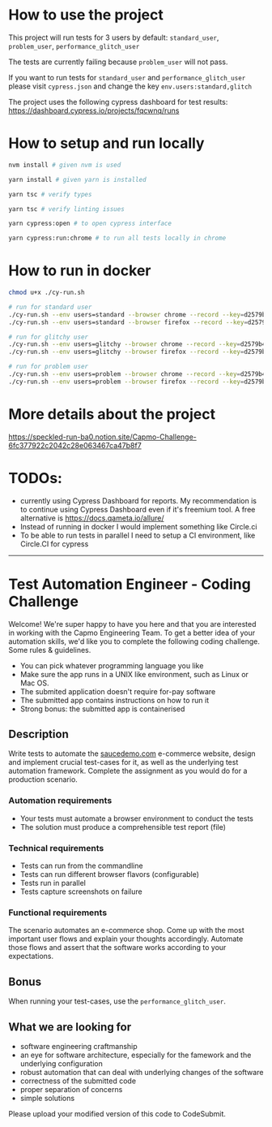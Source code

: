# How to use the project

This project will run tests for 3 users by default: `standard_user`, `problem_user`, `performance_glitch_user`

The tests are currently failing because `problem_user` will not pass.

If you want to run tests for `standard_user` and `performance_glitch_user` please visit `cypress.json` and change the key `env.users:standard,glitch`

The project uses the following cypress dashboard for test results: https://dashboard.cypress.io/projects/fqcwnq/runs


# How to setup and run locally
```sh
nvm install # given nvm is used

yarn install # given yarn is installed

yarn tsc # verify types

yarn tsc # verify linting issues

yarn cypress:open # to open cypress interface

yarn cypress:run:chrome # to run all tests locally in chrome
```

# How to run in docker
```sh
chmod u+x ./cy-run.sh

# run for standard user
./cy-run.sh --env users=standard --browser chrome --record --key=d2579b42-e423-431a-aa08-fdd76cc4cadd
./cy-run.sh --env users=standard --browser firefox --record --key=d2579b42-e423-431a-aa08-fdd76cc4cadd

# run for glitchy user
./cy-run.sh --env users=glitchy --browser chrome --record --key=d2579b42-e423-431a-aa08-fdd76cc4cadd
./cy-run.sh --env users=glitchy --browser firefox --record --key=d2579b42-e423-431a-aa08-fdd76cc4cadd

# run for problem user
./cy-run.sh --env users=problem --browser chrome --record --key=d2579b42-e423-431a-aa08-fdd76cc4cadd
./cy-run.sh --env users=problem --browser firefox --record --key=d2579b42-e423-431a-aa08-fdd76cc4cadd

```

# More details about the project 

https://speckled-run-ba0.notion.site/Capmo-Challenge-6fc377922c2042c28e063467ca47b8f7

# TODOs:

- currently using Cypress Dashboard for reports. My recommendation is to continue using Cypress Dashboard even if it's freemium tool. A free alternative is https://docs.qameta.io/allure/
- Instead of running in docker I would implement something like Circle.ci
- To be able to run tests in parallel I need to setup a CI environment, like Circle.CI for cypress

---------------------------------------------

# Test Automation Engineer - Coding Challenge

Welcome! We're super happy to have you here and that you are interested in working with the Capmo Engineering Team. To get a better idea of your automation skills, we'd like you to complete the following coding challenge. Some rules & guidelines.

- You can pick whatever programming language you like
- Make sure the app runs in a UNIX like environment, such as Linux or Mac OS.
- The submited application doesn't require for-pay software
- The submitted app contains instructions on how to run it
- Strong bonus: the submitted app is containerised

## Description

Write tests to automate the [saucedemo.com](https://www.saucedemo.com/) e-commerce website, design and implement crucial test-cases for it, as well as the underlying test automation framework. Complete the assignment as you would do for a production scenario.

### Automation requirements

- Your tests must automate a browser environment to conduct the tests
- The solution must produce a comprehensible test report (file)

### Technical requirements

- Tests can run from the commandline
- Tests can run different browser flavors (configurable)
- Tests run in parallel
- Tests capture screenshots on failure

### Functional requirements

The scenario automates an e-commerce shop. Come up with the most important user flows and explain your thoughts accordingly. Automate those flows and assert that the software works according to your expectations.

## Bonus

When running your test-cases, use the `performance_glitch_user`.

## What we are looking for

- software engineering craftmanship
- an eye for software architecture, especially for the famework and the underlying configuration
- robust automation that can deal with underlying changes of the software
- correctness of the submitted code
- proper separation of concerns
- simple solutions

Please upload your modified version of this code to CodeSubmit.
